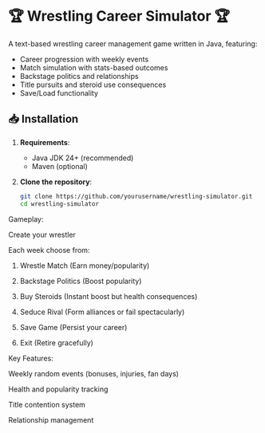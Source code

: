 # 🏆 Wrestling Career Simulator 🏆

A text-based wrestling career management game written in Java, featuring:
- Career progression with weekly events
- Match simulation with stats-based outcomes
- Backstage politics and relationships
- Title pursuits and steroid use consequences
- Save/Load functionality

## 📥 Installation

1. **Requirements**:
   - Java JDK 24+ (recommended)
   - Maven (optional)

2. **Clone the repository**:
   ```bash
   git clone https://github.com/yourusername/wrestling-simulator.git
   cd wrestling-simulator
Gameplay:

Create your wrestler

Each week choose from:

1. Wrestle Match (Earn money/popularity)

2. Backstage Politics (Boost popularity)

3. Buy Steroids (Instant boost but health consequences)

4. Seduce Rival (Form alliances or fail spectacularly)

5. Save Game (Persist your career)

6. Exit (Retire gracefully)

Key Features:

Weekly random events (bonuses, injuries, fan days)

Health and popularity tracking

Title contention system

Relationship management
